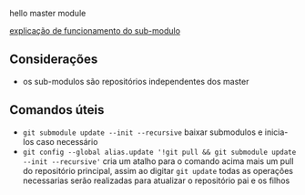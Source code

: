 hello master module

[explicação de funcionamento do sub-modulo](https://gist.github.com/gitaarik/8735255)

## Considerações
- os sub-modulos são repositórios independentes dos master

## Comandos úteis
- `git submodule update --init --recursive` baixar submodulos e inicia-los caso necessário
- `git config --global alias.update '!git pull && git submodule update --init --recursive'` cria um atalho para o comando acima mais um pull do repositório principal, assim ao digitar `git update` todas as operações necessarias serão realizadas para atualizar o repositório pai e os filhos

